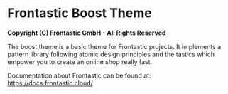 # Frontastic Boost Theme

**Copyright (C) Frontastic GmbH - All Rights Reserved**

The boost theme is a basic theme for Frontastic projects. It implements a
pattern library following atomic design principles and the tastics which
empower you to create an online shop really fast.

Documentation about Frontastic can be found at: https://docs.frontastic.cloud/
